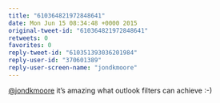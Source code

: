 ```yaml
---
title: "610364821972848641"
date: Mon Jun 15 08:34:48 +0000 2015
original-tweet-id: "610364821972848641"
retweets: 0
favorites: 0
reply-tweet-id: "610351393036201984"
reply-user-id: "370601389"
reply-user-screen-name: "jondkmoore"
---
```

<a href="https://twitter.com/jondkmoore">@jondkmoore</a> it’s amazing what outlook filters can achieve :-)
